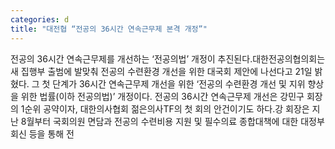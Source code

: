 ```yaml
---
categories: d
title: "대전협 “전공의 36시간 연속근무제 본격 개정”"
---
```

전공의 36시간 연속근무제를 개선하는 ‘전공의법’ 개정이 추진된다.대한전공의협의회는 새 집행부 출범에 발맞춰 전공의 수련환경 개선을 위한 대국회 제안에 나선다고 21일 밝혔다. 그 첫 단계가 36시간 연속근무제 개선을 위한 ‘전공의 수련환경 개선 및 지위 향상을 위한 법률(이하 전공의법)’ 개정이다. 전공의 36시간 연속근무제 개선은 강민구 회장의 1순위 공약이자, 대한의사협회 젊은의사TF의 첫 회의 안건이기도 하다.강 회장은 지난 8월부터 국회의원 면담과 전공의 수련비용 지원 및 필수의료 종합대책에 대한 대정부 회신 등을 통해 전